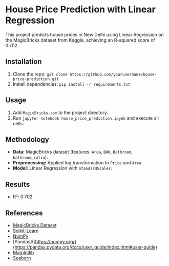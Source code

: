 # House Price Prediction with Linear Regression

This project predicts house prices in New Delhi using Linear Regression on the MagicBricks dataset from Kaggle, achieving an R-squared score of 0.702.

## Installation
1. Clone the repo: `git clone https://github.com/yourusername/house-price-prediction.git`
2. Install dependencies: `pip install -r requirements.txt`

## Usage
1. Add `MagicBricks.csv` to the project directory.
2. Run `jupyter notebook house_price_prediction.ipynb` and execute all cells.

## Methodology
- **Data:** MagicBricks dataset (features: `Area`, `BHK`, `Bathroom`, `bathroom_ratio`).
- **Preprocessing:** Applied log transformation to `Price` and `Area`.
- **Model:** Linear Regression with `StandardScaler`.

## Results
- R²: 0.702

## References
- [MagicBricks Dataset]([https://www.kaggle.com/datasets/username/magicbricks](https://www.kaggle.com/datasets/jatin31/house-price-prediction-delhi-magicbricks))
- [Scikit-Learn](https://scikit-learn.org/stable/user_guide.html)
- [NumPy](https://numpy.org/)
- [Pandas]([https://numpy.org/](https://pandas.pydata.org/docs/user_guide/index.html#user-guide)
- [Matplotlib](https://matplotlib.org/stable/users/index.html)
- [Seaborn](https://seaborn.pydata.org/tutorial.html)
